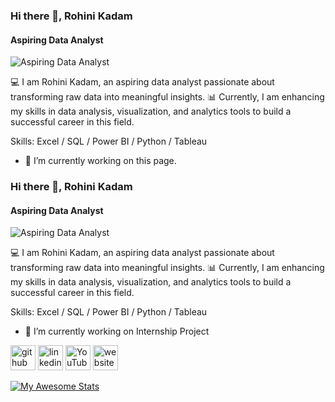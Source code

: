 ### Hi there 👋, Rohini Kadam
#### Aspiring Data Analyst
![Aspiring Data Analyst](https://www.canva.com/design/DAGdIZfJVSA/PguwkqBrVD_DeSy0PfcIEw/edit)

💻 I am Rohini Kadam, an aspiring data analyst passionate about transforming raw data into meaningful insights. 📊 Currently, I am enhancing my skills in data analysis, visualization, and analytics tools to build a successful career in this field.

Skills: Excel / SQL / Power BI / Python / Tableau

- 🔭 I’m currently working on this page. 
### Hi there 👋, Rohini Kadam
#### Aspiring Data Analyst
![Aspiring Data Analyst](https://www.canva.com/design/DAGdIZfJVSA/PguwkqBrVD_DeSy0PfcIEw/edit)

💻 I am Rohini Kadam, an aspiring data analyst passionate about transforming raw data into meaningful insights. 📊 Currently, I am enhancing my skills in data analysis, visualization, and analytics tools to build a successful career in this field.

Skills: Excel / SQL / Power BI / Python / Tableau

- 🔭 I’m currently working on Internship Project 


[<img src='https://cdn.jsdelivr.net/npm/simple-icons@3.0.1/icons/github.svg' alt='github' height='40'>](https://github.com/kadam-rohini98)  [<img src='https://cdn.jsdelivr.net/npm/simple-icons@3.0.1/icons/linkedin.svg' alt='linkedin' height='40'>](https://www.linkedin.com/in/https://www.linkedin.com/in/kadamrohini//)  [<img src='https://cdn.jsdelivr.net/npm/simple-icons@3.0.1/icons/youtube.svg' alt='YouTube' height='40'>](https://www.youtube.com/channel/UCv9gjTu-FfvmGp9Qu8VFq3g)  [<img src='https://cdn.jsdelivr.net/npm/simple-icons@3.0.1/icons/icloud.svg' alt='website' height='40'>](https://codebasics.io/portfolio/Rohini-Kadam)  



[![My Awesome Stats](https://awesome-github-stats.azurewebsites.net/user-stats/kadam-rohini98?cardType=github&preferLogin=false)](https://git.io/awesome-stats-card)




